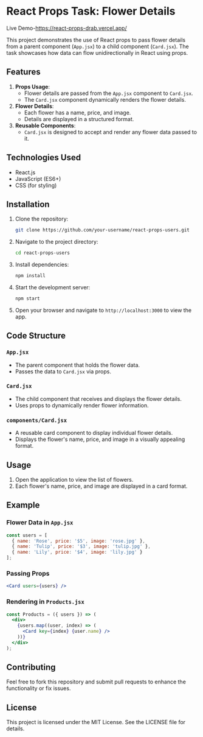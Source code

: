 # React Props Task: Flower Details

Live Demo-https://react-props-drab.vercel.app/

This project demonstrates the use of React props to pass flower details from a parent component (`App.jsx`) to a child component (`Card.jsx`). The task showcases how data can flow unidirectionally in React using props.

## Features

1. **Props Usage**:
   - Flower details are passed from the `App.jsx` component to `Card.jsx`.
   - The `Card.jsx` component dynamically renders the flower details.
2. **Flower Details**:
   - Each flower has a name, price, and image.
   - Details are displayed in a structured format.
3. **Reusable Components**:
   - `Card.jsx` is designed to accept and render any flower data passed to it.

## Technologies Used

- React.js
- JavaScript (ES6+)
- CSS (for styling)

## Installation

1. Clone the repository:
   ```bash
   git clone https://github.com/your-username/react-props-users.git
   ```
2. Navigate to the project directory:
   ```bash
   cd react-props-users
   ```
3. Install dependencies:
   ```bash
   npm install
   ```
4. Start the development server:
   ```bash
   npm start
   ```
5. Open your browser and navigate to `http://localhost:3000` to view the app.

## Code Structure

### `App.jsx`

- The parent component that holds the flower data.
- Passes the data to `Card.jsx` via props.

### `Card.jsx`

- The child component that receives and displays the flower details.
- Uses props to dynamically render flower information.

### `components/Card.jsx`

- A reusable card component to display individual flower details.
- Displays the flower's name, price, and image in a visually appealing format.

## Usage

1. Open the application to view the list of flowers.
2. Each flower's name, price, and image are displayed in a card format.

## Example

### Flower Data in `App.jsx`

```jsx
const users = [
  { name: 'Rose', price: '$5', image: 'rose.jpg' },
  { name: 'Tulip', price: '$3', image: 'tulip.jpg' },
  { name: 'Lily', price: '$4', image: 'lily.jpg' }
];
```

### Passing Props

```jsx
<Card users={users} />
```

### Rendering in `Products.jsx`

```jsx
const Products = ({ users }) => (
  <div>
    {users.map((user, index) => (
      <Card key={index} {user.name} />
    ))}
  </div>
);
```

## Contributing

Feel free to fork this repository and submit pull requests to enhance the functionality or fix issues.

## License

This project is licensed under the MIT License. See the LICENSE file for details.
